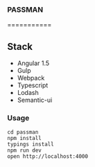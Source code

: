 ### PASSMAN
===========
## Stack

* Angular 1.5
* Gulp
* Webpack
* Typescript
* Lodash
* Semantic-ui
### Usage

```
cd passman
npm install
typings install
npm run dev
open http://localhost:4000
```


